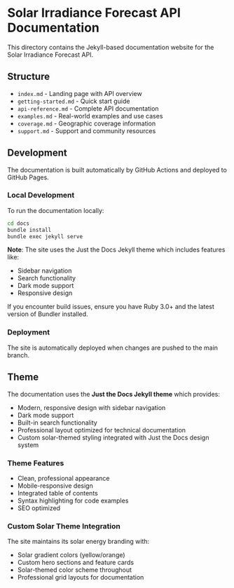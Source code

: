# Solar Irradiance Forecast API Documentation

This directory contains the Jekyll-based documentation website for the Solar Irradiance Forecast API.

## Structure

- `index.md` - Landing page with API overview
- `getting-started.md` - Quick start guide
- `api-reference.md` - Complete API documentation
- `examples.md` - Real-world examples and use cases
- `coverage.md` - Geographic coverage information
- `support.md` - Support and community resources

## Development

The documentation is built automatically by GitHub Actions and deployed to GitHub Pages.

### Local Development

To run the documentation locally:

```bash
cd docs
bundle install
bundle exec jekyll serve
```

**Note**: The site uses the Just the Docs Jekyll theme which includes features like:
- Sidebar navigation
- Search functionality
- Dark mode support
- Responsive design

If you encounter build issues, ensure you have Ruby 3.0+ and the latest version of Bundler installed.

### Deployment

The site is automatically deployed when changes are pushed to the main branch.

## Theme

The documentation uses the **Just the Docs Jekyll theme** which provides:
- Modern, responsive design with sidebar navigation
- Dark mode support
- Built-in search functionality
- Professional layout optimized for technical documentation
- Custom solar-themed styling integrated with Just the Docs design system

### Theme Features
- Clean, professional appearance
- Mobile-responsive design
- Integrated table of contents
- Syntax highlighting for code examples
- SEO optimized

### Custom Solar Theme Integration
The site maintains its solar energy branding with:
- Solar gradient colors (yellow/orange)
- Custom hero sections and feature cards
- Solar-themed color scheme throughout
- Professional grid layouts for documentation